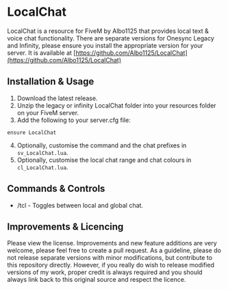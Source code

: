# LocalChat
LocalChat is a resource for FiveM by Albo1125 that provides local text & voice chat functionality. There are separate versions for Onesync Legacy and Infinity, please ensure you install the appropriate version for your server. It is available at [https://github.com/Albo1125/LocalChat](https://github.com/Albo1125/LocalChat)

## Installation & Usage
1. Download the latest release.
2. Unzip the legacy or infinity LocalChat folder into your resources folder on your FiveM server.
3. Add the following to your server.cfg file:
```text
ensure LocalChat
```
4. Optionally, customise the command and the chat prefixes in `sv_LocalChat.lua`.
5. Optionally, customise the local chat range and chat colours in `cl_LocalChat.lua`.

## Commands & Controls
* /tcl - Toggles between local and global chat.

## Improvements & Licencing
Please view the license. Improvements and new feature additions are very welcome, please feel free to create a pull request. As a guideline, please do not release separate versions with minor modifications, but contribute to this repository directly. However, if you really do wish to release modified versions of my work, proper credit is always required and you should always link back to this original source and respect the licence.
